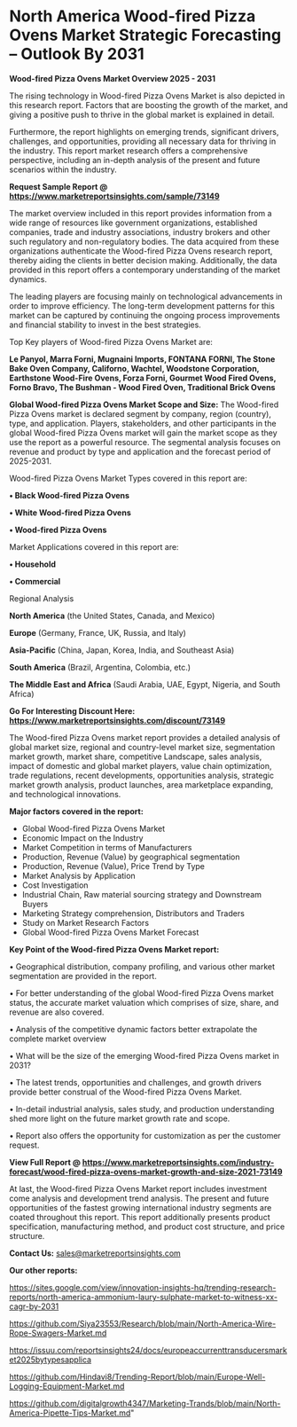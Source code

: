 # North America Wood-fired Pizza Ovens Market Strategic Forecasting – Outlook By 2031

<Strong> Wood-fired Pizza Ovens Market Overview 2025 - 2031</strong>

The rising technology in Wood-fired Pizza Ovens Market is also depicted in this research report. Factors that are boosting the growth of the market, and giving a positive push to thrive in the global market is explained in detail.

Furthermore, the report highlights on emerging trends, significant drivers, challenges, and opportunities, providing all necessary data for thriving in the industry. This report market research offers a comprehensive perspective, including an in-depth analysis of the present and future scenarios within the industry.

<strong>Request Sample Report @ <a href=https://www.marketreportsinsights.com/sample/73149>https://www.marketreportsinsights.com/sample/73149</a></strong>

The market overview included in this report provides information from a wide range of resources like government organizations, established companies, trade and industry associations, industry brokers and other such regulatory and non-regulatory bodies. The data acquired from these organizations authenticate the Wood-fired Pizza Ovens research report, thereby aiding the clients in better decision making. Additionally, the data provided in this report offers a contemporary understanding of the market dynamics.

The leading players are focusing mainly on technological advancements in order to improve efficiency. The long-term development patterns for this market can be captured by continuing the ongoing process improvements and financial stability to invest in the best strategies.

Top Key players of Wood-fired Pizza Ovens Market are:

<strong>Le Panyol, Marra Forni, Mugnaini Imports, FONTANA FORNI, The Stone Bake Oven Company, Californo, Wachtel, Woodstone Corporation, Earthstone Wood-Fire Ovens, Forza Forni, Gourmet Wood Fired Ovens, Forno Bravo, The Bushman - Wood Fired Oven, Traditional Brick Ovens</strong>

<strong><b>Global Wood-fired Pizza Ovens Market Scope and Size:</b></strong>
The Wood-fired Pizza Ovens market is declared segment by company, region (country), type, and application. Players, stakeholders, and other participants in the global Wood-fired Pizza Ovens market will gain the market scope as they use the report as a powerful resource. The segmental analysis focuses on revenue and product by type and application and the forecast period of 2025-2031.

Wood-fired Pizza Ovens Market Types covered in this report are:

<strong>• Black Wood-fired Pizza Ovens

• White Wood-fired Pizza Ovens

• Wood-fired Pizza Ovens</strong>

Market Applications covered in this report are:

<strong>• Household

• Commercial</strong> 

Regional Analysis

<strong>North America</strong> (the United States, Canada, and Mexico)

<strong>Europe</strong> (Germany, France, UK, Russia, and Italy)

<strong>Asia-Pacific</strong> (China, Japan, Korea, India, and Southeast Asia)

<strong>South America</strong> (Brazil, Argentina, Colombia, etc.)

<strong>The Middle East and Africa</strong> (Saudi Arabia, UAE, Egypt, Nigeria, and South Africa)

<strong>Go For Interesting Discount Here: <a href=https://www.marketreportsinsights.com/discount/73149>https://www.marketreportsinsights.com/discount/73149</a></strong>

The Wood-fired Pizza Ovens market report provides a detailed analysis of global market size, regional and country-level market size, segmentation market growth, market share, competitive Landscape, sales analysis, impact of domestic and global market players, value chain optimization, trade regulations, recent developments, opportunities analysis, strategic market growth analysis, product launches, area marketplace expanding, and technological innovations.

<strong><b>Major factors covered in the report:</b></strong>
<ul>
  <li>Global Wood-fired Pizza Ovens Market </li>
  <li>Economic Impact on the Industry</li>
  <li>Market Competition in terms of Manufacturers</li>
  <li>Production, Revenue (Value) by geographical segmentation</li>
  <li>Production, Revenue (Value), Price Trend by Type</li>
  <li>Market Analysis by Application</li>
  <li>Cost Investigation</li>
  <li>Industrial Chain, Raw material sourcing strategy and Downstream Buyers</li>
  <li>Marketing Strategy comprehension, Distributors and Traders</li>
  <li>Study on Market Research Factors</li>
  <li>Global Wood-fired Pizza Ovens Market Forecast</li>
</ul>

<strong><b>Key Point of the Wood-fired Pizza Ovens Market report:</b></strong>

• Geographical distribution, company profiling, and various other market segmentation are provided in the report.

• For better understanding of the global Wood-fired Pizza Ovens market status, the accurate market valuation which comprises of size, share, and revenue are also covered.

• Analysis of the competitive dynamic factors better extrapolate the complete market overview

• What will be the size of the emerging Wood-fired Pizza Ovens market in 2031?

• The latest trends, opportunities and challenges, and growth drivers provide better construal of the Wood-fired Pizza Ovens Market.

• In-detail industrial analysis, sales study, and production understanding shed more light on the future market growth rate and scope.

• Report also offers the opportunity for customization as per the customer request.

<strong><b>View Full Report @ <a href=https://www.marketreportsinsights.com/industry-forecast/wood-fired-pizza-ovens-market-growth-and-size-2021-73149>https://www.marketreportsinsights.com/industry-forecast/wood-fired-pizza-ovens-market-growth-and-size-2021-73149</a></b></strong>


At last, the Wood-fired Pizza Ovens Market report includes investment come analysis and development trend analysis. The present and future opportunities of the fastest growing international industry segments are coated throughout this report. This report additionally presents product specification, manufacturing method, and product cost structure, and price structure.

<strong>Contact Us:</strong>
sales@marketreportsinsights.com

<strong>Our other reports:</strong>

<a href=https://sites.google.com/view/innovation-insights-hq/trending-research-reports/north-america-ammonium-laury-sulphate-market-to-witness-xx-cagr-by-2031>https://sites.google.com/view/innovation-insights-hq/trending-research-reports/north-america-ammonium-laury-sulphate-market-to-witness-xx-cagr-by-2031</a>

<a href=https://github.com/Siya23553/Research/blob/main/North-America-Wire-Rope-Swagers-Market.md>https://github.com/Siya23553/Research/blob/main/North-America-Wire-Rope-Swagers-Market.md</a>

<a href=https://issuu.com/reportsinsights24/docs/europeaccurrenttransducersmarket2025bytypesapplica>https://issuu.com/reportsinsights24/docs/europeaccurrenttransducersmarket2025bytypesapplica</a>

<a href=https://github.com/Hindavi8/Trending-Report/blob/main/Europe-Well-Logging-Equipment-Market.md>https://github.com/Hindavi8/Trending-Report/blob/main/Europe-Well-Logging-Equipment-Market.md</a>

<a href=https://github.com/digitalgrowth4347/Marketing-Trands/blob/main/North-America-Pipette-Tips-Market.md>https://github.com/digitalgrowth4347/Marketing-Trands/blob/main/North-America-Pipette-Tips-Market.md</a>"

